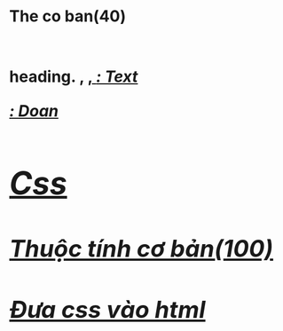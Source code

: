 # The co ban(40)
<br>
<h1> heading.
<b>, <u>, <i> : Text
<p>: Doan

# Css
## Thuộc tính cơ bản(100)
## Đưa css vào html